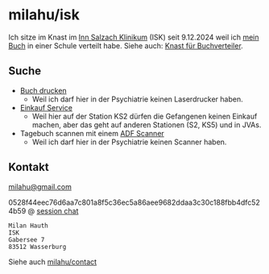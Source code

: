 # milahu/isk

Ich sitze im Knast
im [Inn Salzach Klinikum](https://kbo-isk.de/) (ISK)
seit 9.12.2024 weil ich [mein Buch](https://milahu.github.io/alchi/src/whoaremyfriends/wersindmeinefreunde.html) in einer Schule verteilt habe. Siehe auch: [Knast für Buchverteiler](https://github.com/milahu/alchi/blob/master/deutsch/feedback/knast-2024/2024-12-09.knast-fuer-buchverteiler.md).

## Suche

- [Buch drucken](https://github.com/milahu/alchi/blob/master/deutsch/feedback/knast-2024/2025-01-20.ebay.buch-drucken.txt)
  - Weil ich darf hier in der Psychiatrie keinen Laserdrucker haben.
- [Einkauf Service](https://github.com/milahu/alchi/blob/master/deutsch/feedback/knast-2024/2025-01-30.ebay.einkauf-service.txt)
  - Weil hier auf der Station KS2 dürfen die Gefangenen keinen Einkauf machen, aber das geht auf anderen Stationen (S2, KS5) und in JVAs.
- Tagebuch scannen mit einem [ADF Scanner](https://geizhals.de/?cat=scn&xf=15969_ADF~19224_600~2881_Dokumentenscanner~2883_A4&sort=eintr&hloc=at&hloc=de&v=e&pg=1&bpmax=350)
  - Weil ich darf hier in der Psychiatrie keinen Scanner haben.

## Kontakt

milahu@gmail.com

0528f44eec76d6aa7c801a8f5c36ec5a86aee9682ddaa3c30c188fbb4dfc524b59 @ [session chat](https://getsession.org/)

```
Milan Hauth
ISK
Gabersee 7
83512 Wasserburg
```

Siehe auch [milahu/contact](https://github.com/milahu/contact)
